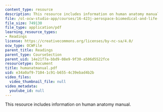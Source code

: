 ```yaml
---
content_type: resource
description: This resource includes information on human anatomy manual.
file: /ol-ocw-studio-app/courses/16-423j-aerospace-biomedical-and-life-support-engineering-spring-2006/e34a0af971041c91b6554c39ebad4b2b_humanatmanual.pdf
file_size: 749130
file_type: application/pdf
learning_resource_types:
- Readings
license: https://creativecommons.org/licenses/by-nc-sa/4.0/
ocw_type: OCWFile
parent_title: Readings
parent_type: CourseSection
parent_uid: 14e21f7a-bbd9-08e9-9f30-a506d5522fce
resourcetype: Document
title: humanatmanual.pdf
uid: e34a0af9-7104-1c91-b655-4c39ebad4b2b
video_files:
  video_thumbnail_file: null
video_metadata:
  youtube_id: null
---
```

This resource includes information on human anatomy manual.
